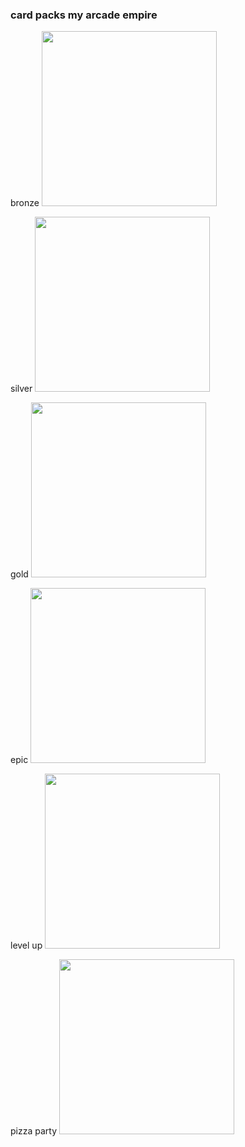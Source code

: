 ### card packs my arcade empire

bronze
<img src="https://i.imgur.com/Fc5DU5h.png" width="280px">

silver
<img src="https://i.imgur.com/TO7dsCi.png" width="280px">

gold
<img src="https://i.imgur.com/YZB8BJQ.png" width="280px">

epic
<img src="https://i.imgur.com/4plrKhX.png" width="280px">

level up
<img src="https://i.imgur.com/0u21qJt.png" width="280px">

pizza party
<img src="https://i.imgur.com/Ex6M94Z.png" width="280px">

